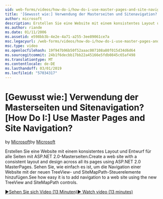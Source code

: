 ```yaml
---
uid: web-forms/videos/how-do-i/how-do-i-use-master-pages-and-site-navigation
title: '[Gewusst wie:] Verwendung der Masterseiten und Sitenavigation? | Microsoft-Dokumentation'
author: microsoft
description: Erstellen Sie eine Website mit einem konsistentes Layout und Entwurf für alle Seiten mit ASP.NET 2.0-Masterseiten. Sehen Sie, wie einfach es ist, um die Navigation zu einer Website hinzufügen...
ms.author: riande
ms.date: 01/11/2006
ms.assetid: e598bb3b-4e2e-4a71-a255-3ee89061ce7a
msc.legacyurl: /web-forms/videos/how-do-i/how-do-i-use-master-pages-and-site-navigation
msc.type: video
ms.openlocfilehash: 19f947b96b50f52aaac007108a80f015d34d6d64
ms.sourcegitcommit: 24b1f6decbb17bb22a45166e5fdb0845c65af498
ms.translationtype: MT
ms.contentlocale: de-DE
ms.lasthandoff: 03/01/2019
ms.locfileid: "57034317"
---
```

<a name="how-do-i-use-master-pages-and-site-navigation"></a><span data-ttu-id="c905f-105">[Gewusst wie:] Verwendung der Masterseiten und Sitenavigation?</span><span class="sxs-lookup"><span data-stu-id="c905f-105">[How Do I:] Use Master Pages and Site Navigation?</span></span>
====================
<span data-ttu-id="c905f-106">by [Microsoft](https://github.com/microsoft)</span><span class="sxs-lookup"><span data-stu-id="c905f-106">by [Microsoft](https://github.com/microsoft)</span></span>

<span data-ttu-id="c905f-107">Erstellen Sie eine Website mit einem konsistentes Layout und Entwurf für alle Seiten mit ASP.NET 2.0-Masterseiten.</span><span class="sxs-lookup"><span data-stu-id="c905f-107">Create a web site with a consistent layout and design across all its pages using ASP.NET 2.0 MasterPages.</span></span> <span data-ttu-id="c905f-108">Sehen Sie, wie einfach es ist, um die Navigation einer Website mit der neuen TreeView- und SiteMapPath-Steuerelemente hinzufügen.</span><span class="sxs-lookup"><span data-stu-id="c905f-108">See how easy it is to add navigation to a web site using the new TreeView and SiteMapPath controls.</span></span>

[<span data-ttu-id="c905f-109">&#9654;Sehen Sie sich Video (13 Minuten)</span><span class="sxs-lookup"><span data-stu-id="c905f-109">&#9654; Watch video (13 minutes)</span></span>](https://channel9.msdn.com/Blogs/ASP-NET-Site-Videos/how-do-i-use-master-pages-and-site-navigation)
